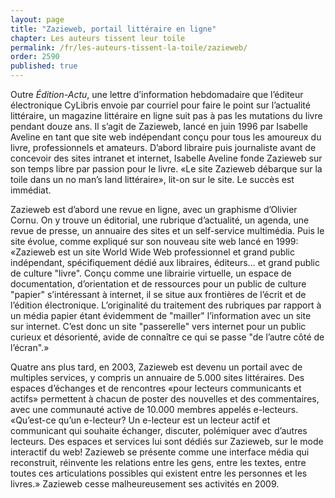 ```yaml
---
layout: page
title: "Zazieweb, portail littéraire en ligne"
chapter: Les auteurs tissent leur toile
permalink: /fr/les-auteurs-tissent-la-toile/zazieweb/
order: 2590
published: true
---
```

<p>Outre <em>Édition-Actu</em>, une lettre d’information hebdomadaire que l’éditeur électronique CyLibris envoie par courriel pour faire le point sur l’actualité littéraire, un magazine littéraire en ligne suit pas à pas les mutations du livre pendant douze ans. Il s’agit de Zazieweb, lancé en juin 1996 par Isabelle Aveline en tant que site web indépendant conçu pour tous les amoureux du livre, professionnels et amateurs. D’abord libraire puis journaliste avant de concevoir des sites intranet et internet, Isabelle Aveline fonde Zazieweb sur son temps libre par passion pour le livre. «Le site Zazieweb débarque sur la toile dans un no man’s land littéraire», lit-on sur le site. Le succès est immédiat.</p>

<p>Zazieweb est d’abord une revue en ligne, avec un graphisme d’Olivier Cornu. On y trouve un éditorial, une rubrique d’actualité, un agenda, une revue de presse, un annuaire des sites et un self-service multimédia. Puis le site évolue, comme expliqué sur son nouveau site web lancé en 1999: «Zazieweb est un site World Wide Web professionnel et grand public indépendant, spécifiquement dédié aux libraires, éditeurs... et grand public de culture "livre". Conçu comme une librairie virtuelle, un espace de documentation, d’orientation et de ressources pour un public de culture "papier" s’intéressant à internet, il se situe aux frontières de l’écrit et de l’édition électronique. L’originalité du traitement des rubriques par rapport à un média papier étant évidemment de "mailler" l’information avec un site sur internet. C’est donc un site "passerelle" vers internet pour un public curieux et désorienté, avide de connaître ce qui se passe "de l’autre côté de l’écran".»</p>

<p>Quatre ans plus tard, en 2003, Zazieweb est devenu un portail avec de multiples services, y compris un annuaire de 5.000 sites littéraires. Des espaces d’échanges et de rencontres «pour lecteurs communicants et actifs» permettent à chacun de poster des nouvelles et des commentaires, avec une communauté active de 10.000 membres appelés e-lecteurs. «Qu’est-ce qu’un e-lecteur? Un e-lecteur est un lecteur actif et communicant qui souhaite échanger, discuter, polémiquer avec d’autres lecteurs. Des espaces et services lui sont dédiés sur Zazieweb, sur le mode interactif du web! Zazieweb se présente comme une interface média qui reconstruit, réinvente les relations entre les gens, entre les textes, entre toutes ces articulations possibles qui existent entre les personnes et les livres.» Zazieweb cesse malheureusement ses activités en 2009.</p>